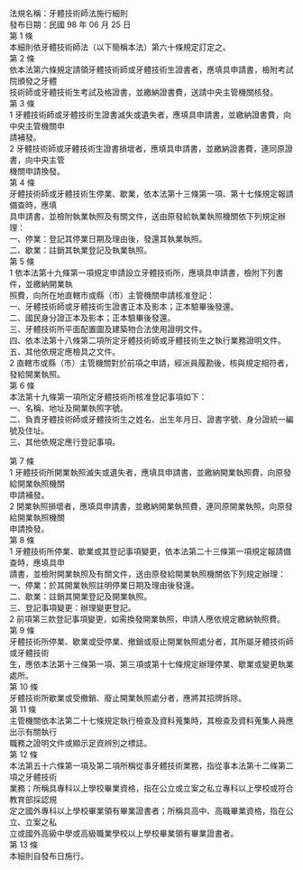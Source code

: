 法規名稱：牙體技術師法施行細則  
發布日期：民國 98 年 06 月 25 日  
第 1 條  
本細則依牙體技術師法（以下簡稱本法）第六十條規定訂定之。  
第 2 條  
依本法第六條規定請領牙體技術師或牙體技術生證書者，應填具申請書，檢附考試院頒發之牙體  
技術師或牙體技術生考試及格證書，並繳納證書費，送請中央主管機關核發。  
第 3 條  
1 牙體技術師或牙體技術生證書滅失或遺失者，應填具申請書，並繳納證書費，向中央主管機關申  
請補發。  
2 牙體技術師或牙體技術生證書損壞者，應填具申請書，並繳納證書費，連同原證書，向中央主管  
機關申請換發。  
第 4 條  
牙體技術師或牙體技術生停業、歇業，依本法第十三條第一項、第十七條規定報請備查時，應填  
具申請書，並檢附執業執照及有關文件，送由原發給執業執照機關依下列規定辦理：  
一、停業：登記其停業日期及理由後，發還其執業執照。  
二、歇業：註銷其執業登記及執業執照。  
第 5 條  
1 依本法第十九條第一項規定申請設立牙體技術所，應填具申請書，檢附下列書件，並繳納開業執  
照費，向所在地直轄市或縣（市）主管機關申請核准登記：  
一、牙體技術師或牙體技術生證書正本及影本；正本驗畢後發還。  
二、國民身分證正本及影本；正本驗畢後發還。  
三、牙體技術所平面配置圖及建築物合法使用證明文件。  
四、依本法第十八條第二項所定牙體技術師或牙體技術生之執行業務證明文件。  
五、其他依規定應檢具之文件。  
2 直轄市或縣（市）主管機關對於前項之申請，經派員履勘後，核與規定相符者，發給開業執照。  
第 6 條  
本法第十九條第一項所定牙體技術所核准登記事項如下：  
一、名稱、地址及開業執照字號。  
二、負責牙體技術師或牙體技術生之姓名、出生年月日、證書字號、身分證統一編號及住址。  
三、其他依規定應行登記事項。  


第 7 條  
1 牙體技術所開業執照滅失或遺失者，應填具申請書，並繳納開業執照費，向原發給開業執照機關  
申請補發。  
2 開業執照損壞者，應填具申請書，並繳納開業執照費，連同原開業執照，向原發給開業執照機關  
申請換發。  
第 8 條  
1 牙體技術所停業、歇業或其登記事項變更，依本法第二十三條第一項規定報請備查時，應填具申  
請書，並檢附開業執照及有關文件，送由原發給開業執照機關依下列規定辦理：  
一、停業：於其開業執照註明停業日期及理由後發還。  
二、歇業：註銷其開業登記及開業執照。  
三、登記事項變更：辦理變更登記。  
2 前項第三款登記事項變更，如需換發開業執照，申請人應依規定繳納執照費。  
第 9 條  
牙體技術所停業、歇業或受停業、撤銷或廢止開業執照處分者，其所屬牙體技術師或牙體技術  
生，應依本法第十三條第一項、第三項或第十七條規定辦理停業、歇業或變更執業處所。  
第 10 條  
牙體技術所歇業或受撤銷、廢止開業執照處分者，應將其招牌拆除。  
第 11 條  
主管機關依本法第二十七條規定執行檢查及資料蒐集時，其檢查及資料蒐集人員應出示有關執行  
職務之證明文件或顯示足資辨別之標誌。  
第 12 條  
本法第五十六條第一項及第二項所稱從事牙體技術業務，指從事本法第十二條第二項之牙體技術  
業務；所稱具專科以上學校畢業資格，指在公立或立案之私立專科以上學校或符合教育部採認規  
定之國外專科以上學校畢業領有畢業證書者；所稱具高中、高職畢業資格，指在公立、立案之私  
立或國外高級中學或高級職業學校以上學校畢業領有畢業證書者。  
第 13 條  
本細則自發布日施行。  


